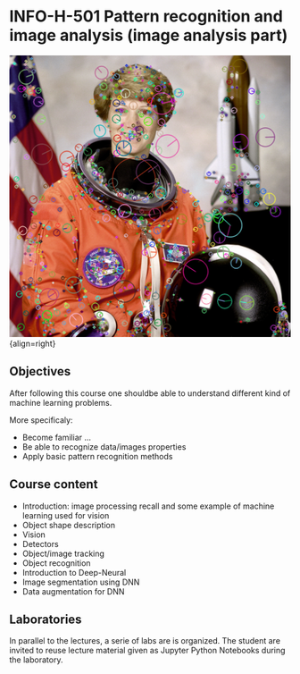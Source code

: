 # INFO-H-501 Pattern recognition and image analysis (image analysis part)

![intro](fig/astro_points.png){align=right}
## Objectives
After following this course one shouldbe able to understand different kind of machine learning problems.

More specificaly:

* Become familiar ...
* Be able to recognize data/images properties 
* Apply basic pattern recognition methods 

## Course content    	
* Introduction: image processing recall and some example of machine learning used for vision
* Object shape description
* Vision
* Detectors
* Object/image tracking
* Object recognition
* Introduction to Deep-Neural
* Image segmentation using DNN
* Data augmentation for DNN

## Laboratories

In parallel to the lectures, a serie of labs are is organized. 
The student are invited to reuse lecture material given as Jupyter Python Notebooks during the laboratory.

